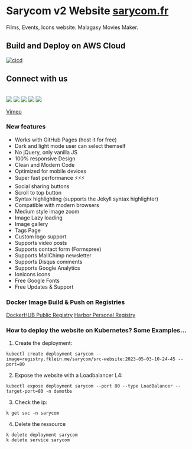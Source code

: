 # Sarycom v2 Website [sarycom.fr](https://www.sarycom.fr)
Films, Events, Icons website. Malagasy Movies Maker.

## Build and Deploy on AWS Cloud

[![cicd](https://github.com/fklein82/sarycom/actions/workflows/cicd.yml/badge.svg)](https://github.com/fklein82/sarycom/actions/workflows/cicd.yml)

## Connect with us
<br>
<a href="https://www.sarycom.fr"><img src="https://img.shields.io/badge/website-000000?style=for-the-badge&logo=About.me&logoColor=white"></a>
<a href="https://www.facebook.com/SRCFims/"><img src="https://img.shields.io/badge/Facebook-1877F2?style=for-the-badge&logo=facebook&logoColor=white"></a>
<a href="https://www.youtube.com/channel/UC0QMJYWWOAJbhZhCK1QSqbQ"><img src="https://img.shields.io/badge/YouTube-FF0000?style=for-the-badge&logo=youtube&logoColor=white"></a>
<a href="https://www.instagram.com/sary.comfilms/"><img src="https://img.shields.io/badge/Instagram-E4405F?style=for-the-badge&logo=instagram&logoColor=white"></a>
<a href="https://www.tiktok.com/@sarycom.films"><img src="https://img.shields.io/badge/TikTok-000000?style=for-the-badge&logo=tiktok&logoColor=white"></a>
<p><a href="https://tv.sarycom.fr">Vimeo</a></p>

### New features

- Works with GitHub Pages (host it for free)
- Dark and light mode user can select themself
- No jQuery, only vanilla JS
- 100% responsive Design
- Clean and Modern Code
- Optimized for mobile devices
- Super fast performance ⚡⚡⚡
- Social sharing buttons
- Scroll to top button
- Syntax highlighting (supports the Jekyll syntax highlighter)
- Compatible with modern browsers
- Medium style image zoom
- Image Lazy loading
- Image gallery
- Tags Page
- Custom logo support
- Supports video posts
- Supports contact form (Formspree)
- Supports MailChimp newsletter
- Supports Disqus comments
- Supports Google Analytics
- Ionicons icons
- Free Google Fonts
- Free Updates & Support

### Docker Image Build & Push on Registries

<a href="https://hub.docker.com/r/yfke8313/sarycom/tags">DockerHUB Public Registry</a>
<a href="https://registry.fklein.me/harbor/projects/25/repositories/src-website/artifacts-tab">Harbor Personal Registry</a>

### How to deploy the website on Kubernetes? Some Examples...

1. Create the deployment:
~~~
kubectl create deployment sarycom --image=registry.fklein.me/sarycom/src-website:2023-05-03-10-24-45 --port=80
~~~

2. Expose the website with a Loadbalancer L4:
~~~
kubectl expose deployment sarycom --port 80 --type LoadBalancer --target-port=80 -n demotbs
~~~

3. Check the ip:
~~~
k get svc -n sarycom
~~~

4. Delete the ressource
~~~
k delete deployment sarycom
k delete service sarycom
~~~